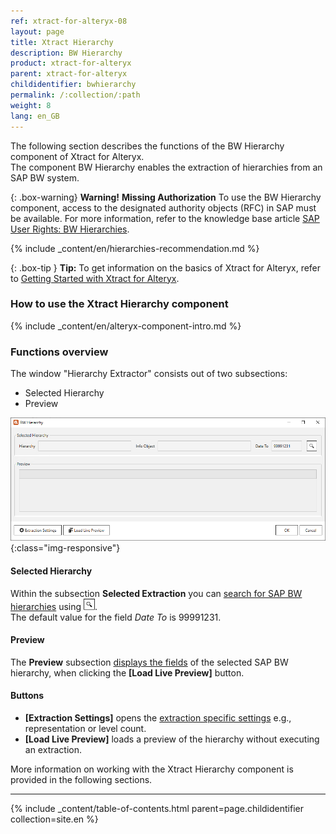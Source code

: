 ```yaml
---
ref: xtract-for-alteryx-08
layout: page
title: Xtract Hierarchy
description: BW Hierarchy
product: xtract-for-alteryx
parent: xtract-for-alteryx
childidentifier: bwhierarchy
permalink: /:collection/:path
weight: 8
lang: en_GB
---
```

The following section describes the functions of the BW Hierarchy component of Xtract for Alteryx.<br>
The component BW Hierarchy enables the extraction of hierarchies from an SAP BW system.

{: .box-warning}
**Warning!** **Missing Authorization**
To use the BW Hierarchy component, access to the designated authority objects (RFC) in SAP must be available.
For more information, refer to the knowledge base article [SAP User Rights: BW Hierarchies](https://kb.theobald-software.com/sap/authority-objects-sap-user-rights#bw-hierarchies).

{% include _content/en/hierarchies-recommendation.md %}


{: .box-tip }
**Tip:** To get information on the basics of Xtract for Alteryx, refer to [Getting Started with Xtract for Alteryx](./getting-started).


### How to use the Xtract Hierarchy component
{% include _content/en/alteryx-component-intro.md %}

### Functions overview
The window "Hierarchy Extractor" consists out of two subsections:
- Selected Hierarchy
- Preview

![Hierarchy Extractor](/img/content/xfa/xfa_hierarchy.png){:class="img-responsive"}

#### Selected Hierarchy
Within the subsection **Selected Extraction** you can [search for SAP BW hierarchies](./bwhierarchy/bwhier-define) using ![magnifying-glass](/img/content/icons/magnifying-glass.png).<br>
The default value for the field *Date To* is 99991231. 

#### Preview
The **Preview** subsection [displays the fields](./bwhierarchy/bwhier-define#to-preview-selected-hierarchy) of the selected SAP BW hierarchy, when clicking the **[Load Live Preview]** button.

#### Buttons
- **[Extraction Settings]** opens the [extraction specific settings](./bwhierarchy/hierarchies-extraction-settings) e.g., representation or level count. <br>
- **[Load Live Preview]** loads a preview of the hierarchy without executing an extraction.

More information on working with the Xtract Hierarchy component is provided in the following sections.

----

{% include _content/table-of-contents.html parent=page.childidentifier collection=site.en %}
